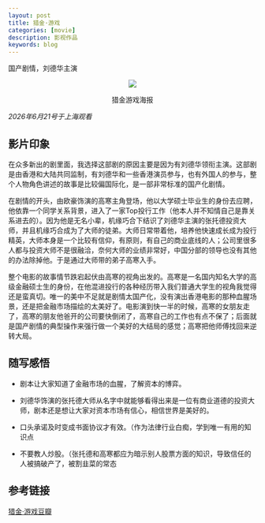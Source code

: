 ```yaml
---
layout: post
title: 猎金·游戏
categories: [movie]
description: 影视作品
keywords: blog
---
```

国产剧情，刘德华主演

<div align="center"><img width="auto" height="auto" src="{{ assets_base_url }}/images/blog/猎金游戏.png"/>
<p>猎金游戏海报</p>
</div>

*2026年6月21号于上海观看*

## 影片印象

在众多新出的剧里面，我选择这部剧的原因主要是因为有刘德华领衔主演。这部剧是由香港和大陆共同监制，有刘德华和一些香港演员参与，也有外国人的参与，整个人物角色讲述的故事是比较偏国际化，是一部非常标准的国产化剧情。  

在剧情的开头，由欧豪饰演的高寒主角登场，他以大学硕士毕业生的身份去应聘，他依靠一个同学关系背景，进入了一家Top投行工作（他本人并不知情自己是靠关系进去的）。因为他是无名小辈，机缘巧合下结识了刘德华主演的张托德投资大师，并且机缘巧合成为了大师的徒弟。大师日常带着他，培养他快速成长成为投行精英，大师本身是一个比较有信仰，有原则，有自己的商业底线的人；公司里很多人都与投资大师不是很融洽，奈何大师的业绩非常好，中国分部的领导也没有其他的办法除掉他。于是通过大师带的弟子高寒入手。

整个电影的故事情节跌宕起伏由高寒的视角出发的。高寒是一名国内知名大学的高级金融硕士生的身份，在他混进投行的各种经历带入我们普通大学生的视角我觉得还是蛮真切。唯一的美中不足就是剧情太国产化，没有演出香港电影的那种血腥场景，还是把金融市场描绘的太美好了。电影演到快一半的时候，高寒的女朋友走了，高寒的朋友他爸开的公司要快倒闭了，高寒自己的工作也有点不保了；后面就是国产剧情的典型操作来强行做一个美好的大结局的感觉；高寒把他师傅找回来逆转大局。

## 随写感悟

- 剧本让大家知道了金融市场的血腥，了解资本的博弈。

- 刘德华饰演的张托德大师从名字中就能够看得出来是一位有商业道德的投资大师，剧本还是想让大家对资本市场有信心，相信世界是美好的。

- 口头承诺及时变成书面协议才有效。（作为法律行业白痴，学到唯一有用的知识点

- 不要教人炒股。（张托德和高寒都应为暗示别人股票方面的知识，导致信任的人被搞破产了，被割韭菜的常态



## 参考链接
[猎金·游戏豆瓣](https://movie.douban.com/subject/35929258/)  